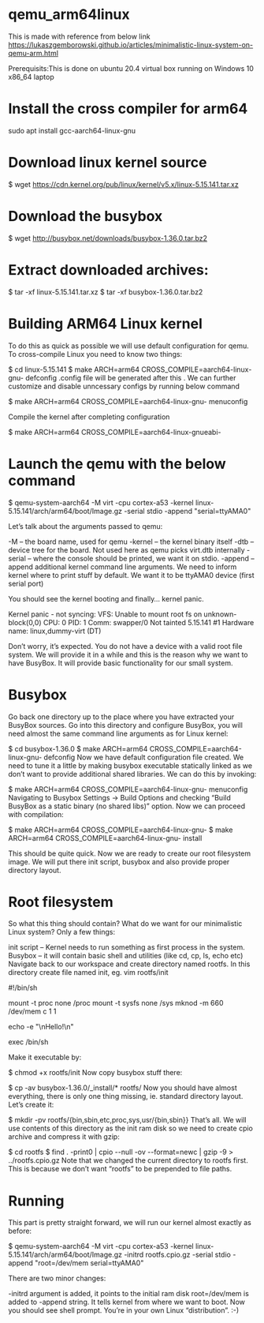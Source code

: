 # qemu_arm64linux
This is made with reference from below link
https://lukaszgemborowski.github.io/articles/minimalistic-linux-system-on-qemu-arm.html

Prerequisits:This is done on ubuntu 20.4 virtual box running on Windows 10 x86_64 laptop

# Install the cross compiler for arm64

sudo apt install gcc-aarch64-linux-gnu

# Download linux kernel source

$ wget https://cdn.kernel.org/pub/linux/kernel/v5.x/linux-5.15.141.tar.xz

# Download the busybox

$ wget http://busybox.net/downloads/busybox-1.36.0.tar.bz2

# Extract downloaded archives:

$ tar -xf linux-5.15.141.tar.xz
$ tar -xf busybox-1.36.0.tar.bz2

# Building ARM64 Linux kernel
To do this as quick as possible we will use default configuration for qemu. To cross-compile Linux you need to know two things:

$ cd linux-5.15.141
$ make ARCH=arm64 CROSS_COMPILE=aarch64-linux-gnu- defconfig
 .config file will be generated after this . We can further customize and disable unncessary configs by running below command

$ make ARCH=arm64 CROSS_COMPILE=aarch64-linux-gnu- menuconfig

Compile the kernel after completing configuration

$ make ARCH=arm64 CROSS_COMPILE=aarch64-linux-gnueabi-

# Launch the qemu with the below command

$ qemu-system-aarch64 -M virt -cpu cortex-a53 -kernel linux-5.15.141/arch/arm64/boot/Image.gz -serial stdio -append "serial=ttyAMA0"


Let’s talk about the arguments passed to qemu:

-M – the board name, used for qemu
-kernel – the kernel binary itself
-dtb – device tree for the board. Not used here as qemu picks virt.dtb internally
-serial – where the console should be printed, we want it on stdio.
-append – append additional kernel command line arguments. We need to inform kernel where to print stuff by default. We want it to be ttyAMA0 device (first serial port)


You should see the kernel booting and finally… kernel panic.

Kernel panic - not syncing: VFS: Unable to mount root fs on unknown-block(0,0)
CPU: 0 PID: 1 Comm: swapper/0 Not tainted 5.15.141 #1
Hardware name: linux,dummy-virt (DT)


Don’t worry, it’s expected. You do not have a device with a valid root file system. We will provide it in a while and this is the reason why we want to have BusyBox. It will provide basic functionality for our small system.

# Busybox
Go back one directory up to the place where you have extracted your BusyBox sources. Go into this directory and configure BusyBox, you will need almost the same command line arguments as for Linux kernel:

$ cd busybox-1.36.0
$ make ARCH=arm64 CROSS_COMPILE=aarch64-linux-gnu- defconfig
Now we have default configuration file created. We need to tune it a little by making busybox executable statically linked as we don’t want to provide additional shared libraries. We can do this by invoking:

$ make ARCH=arm64 CROSS_COMPILE=aarch64-linux-gnu- menuconfig
Navigating to Busybox Settings -> Build Options and checking “Build BusyBox as a static binary (no shared libs)” option. Now we can proceed with compilation:

$ make ARCH=arm64 CROSS_COMPILE=aarch64-linux-gnu-
$ make ARCH=arm64 CROSS_COMPILE=aarch64-linux-gnu- install

This should be quite quick. Now we are ready to create our root filesystem image. We will put there init script, busybox and also provide proper directory layout.

# Root filesystem
So what this thing should contain? What do we want for our minimalistic Linux system? Only a few things:

init script – Kernel needs to run something as first process in the system.
Busybox – it will contain basic shell and utilities (like cd, cp, ls, echo etc)
Navigate back to our workspace and create directory named rootfs. In this directory create file named init, eg. vim rootfs/init

#!/bin/sh

mount -t proc none /proc
mount -t sysfs none /sys
mknod -m 660 /dev/mem c 1 1

echo -e "\nHello!\n"

exec /bin/sh


Make it executable by:

$ chmod +x rootfs/init
Now copy busybox stuff there:

$ cp -av busybox-1.36.0/_install/* rootfs/
Now you should have almost everything, there is only one thing missing, ie. standard directory layout. Let’s create it:

$ mkdir -pv rootfs/{bin,sbin,etc,proc,sys,usr/{bin,sbin}}
That’s all. We will use contents of this directory as the init ram disk so we need to create cpio archive and compress it with gzip:

$ cd rootfs
$ find . -print0 | cpio --null -ov --format=newc | gzip -9 > ../rootfs.cpio.gz
Note that we changed the current directory to rootfs first. This is because we don’t want “rootfs” to be prepended to file paths.

# Running
This part is pretty straight forward, we will run our kernel almost exactly as before:

$ qemu-system-aarch64 -M virt -cpu cortex-a53 -kernel linux-5.15.141/arch/arm64/boot/Image.gz  -initrd rootfs.cpio.gz -serial stdio -append "root=/dev/mem serial=ttyAMA0"

There are two minor changes:

-initrd argument is added, it points to the initial ram disk
root=/dev/mem is added to -append string. It tells kernel from where we want to boot.
Now you should see shell prompt. You’re in your own Linux “distribution”. :-)
